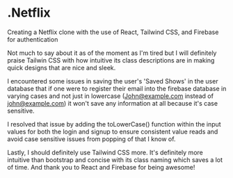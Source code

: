# .Netflix
Creating a Netflix clone with the use of React, Tailwind CSS, and Firebase for authentication

Not much to say about it as of the moment as I'm tired but I will definitely praise Tailwin CSS with how intuitive
its class descriptions are in making quick designs that are nice and sleek.

I encountered some issues in saving the user's 'Saved Shows' in the user database
that if one were to register their email into the firebase database in varying cases
and not just in lowercase (John@example.com instead of john@example.com) it won't save any information at all
because it's case sensitive.

I resolved that issue by adding the toLowerCase() function within the input values for both the login
and signup to ensure consistent value reads and avoid case sensitive issues from popping of that I know of.

Lastly, I should definitely use Tailwind CSS more. It's definitely more intuitive than bootstrap and 
concise with its class naming which saves a lot of time. 
And thank you to React and Firebase for being awesome!
